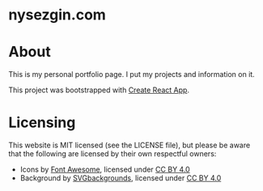 # nysezgin.com

# About

This is my personal portfolio page. I put my projects and information on it.

This project was bootstrapped with [Create React App](https://github.com/facebook/create-react-app).

# Licensing

This website is MIT licensed (see the LICENSE file), but please be aware that the following are licensed by their own respectful owners:

* Icons by [Font Awesome](https://fontawesome.com), licensed under [CC BY 4.0](https://creativecommons.org/licenses/by/4.0/legalcode)
* Background by [SVGbackgrounds](https://svgbackgrounds.com), licensed under [CC BY 4.0](https://creativecommons.org/licenses/by/4.0/legalcode)
